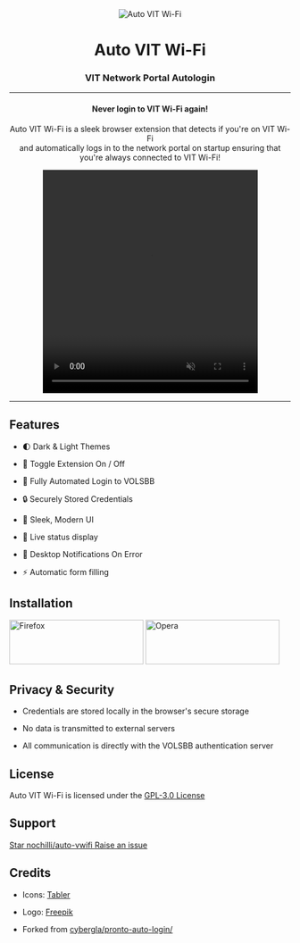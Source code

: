 <div align="center">
    <img src="https://files.catbox.moe/tzk1xp.png"  alt="Auto VIT Wi-Fi"/>
    <h1 style="color: var(--pico-primary)">Auto VIT Wi-Fi</h1>
    <h3>VIT Network Portal Autologin</h3>
<hr>
<h4>Never login to VIT Wi-Fi again!</h4>
<p>
Auto VIT Wi-Fi is a sleek browser extension that detects if you're on VIT Wi-Fi<br>and automatically logs in to the network portal on startup ensuring that you're always connected to VIT Wi-Fi!

</p>

<video align="center" width="385" height="400" autoplay controls muted>
<source src="https://files.catbox.moe/6cnw53.mp4" type="video/mp4">
</video>
</div>

***

## Features

- 🌓 Dark & Light Themes

- 🔋 Toggle Extension On / Off

- 🚀 Fully Automated Login to VOLSBB

- 🔒 Securely Stored Credentials

- 📱 Sleek, Modern UI

- 🔄️ Live status display
  
- 🔔 Desktop Notifications On Error

- ⚡ Automatic form filling

## Installation

<a style="gap:10px" href="https://addons.mozilla.org/en-US/firefox/addon/auto-vwifi"><img src="https://files.catbox.moe/86st48.png" alt="Firefox" width="240" height="80"/></a>
<a style="gap:10px" href="https://addons.opera.com/en/extensions/details/auto-vwifi/"><img src="https://files.catbox.moe/49ss6l.png" alt="Opera" width="240" height="80"/></a> 

## Privacy & Security

- Credentials are stored locally in the browser's secure storage

- No data is transmitted to external servers

- All communication is directly with the VOLSBB authentication server

## License

Auto VIT Wi-Fi is licensed under the [GPL-3.0 License](LICENSE)

## Support

<script async defer src="https://buttons.github.io/buttons.js"></script>
<a style="gap:10px" class="github-button" href="https://github.com/nochilli/auto-vwifi" data-color-scheme="no-preference: light; light: light; dark: dark_dimmed;" data-icon="octicon-star" data-size="large" data-show-count="true" aria-label="nochilli/auto-vwifi on GitHub">Star nochilli/auto-vwifi </a>
<a style="gap:10px" class="github-button" href="https://github.com/nochilli/auto-vwifi/issues" data-color-scheme="no-preference: light; light: light; dark: dark_dimmed;" data-icon="octicon-issue-opened" data-size="large" data-show-count="true" aria-label="Issue nochilli/auto-vwifi on GitHub">Raise an issue</a>

## Credits

- Icons: [Tabler](https://tabler.io/icons)

- Logo: [Freepik](https://www.freepik.com/icons)

- Forked from [cybergla/pronto-auto-login/](https://github.com/cybergla/pronto-auto-login/)
